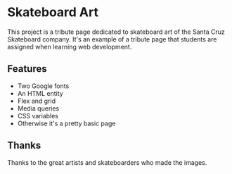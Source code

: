 # Skateboard Art
This project is a tribute page dedicated to skateboard art of the Santa Cruz Skateboard company. It's an example of a tribute page that students are assigned when learning web development.

## Features
 + Two Google fonts
 + An HTML entity
 + Flex and grid
 + Media queries
 + CSS variables
 + Otherwise it's a pretty basic page

## Thanks
Thanks to the great artists and skateboarders who made the images. 
